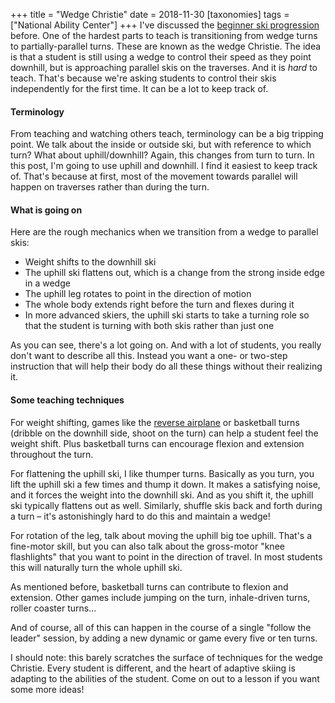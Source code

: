 +++
title = "Wedge Christie"
date = 2018-11-30
[taxonomies]
tags = ["National Ability Center"]
+++
I've discussed the [beginner ski progression](https://heytasha.com/questions/2018/11/adaptive-ski-instructing/) before. One of the hardest parts to teach is transitioning from wedge turns to partially-parallel turns. These are known as the wedge Christie. The idea is that a student is still using a wedge to control their speed as they point downhill, but is approaching parallel skis on the traverses. And it is _hard_ to teach. That's because we're asking students to control their skis independently for the first time. It can be a lot to keep track of.

#### Terminology

From teaching and watching others teach, terminology can be a big tripping point. We talk about the inside or outside ski, but with reference to which turn? What about uphill/downhill? Again, this changes from turn to turn. In this post, I'm going to use uphill and downhill. I find it easiest to keep track of. That's because at first, most of the movement towards parallel will happen on traverses rather than during the turn.

#### What is going on

Here are the rough mechanics when we transition from a wedge to parallel skis:

- Weight shifts to the downhill ski
- The uphill ski flattens out, which is a change from the strong inside edge in a wedge
- The uphill leg rotates to point in the direction of motion
- The whole body extends right before the turn and flexes during it
- In more advanced skiers, the uphill ski starts to take a turning role so that the student is turning with both skis rather than just one

As you can see, there's a lot going on. And with a lot of students, you really don't want to describe all this. Instead you want a one- or two-step instruction that will help their body do all these things without their realizing it.

#### Some teaching techniques

For weight shifting, games like the [reverse airplane](https://heytasha.com/questions/2018/11/ski-games/) or basketball turns (dribble on the downhill side, shoot on the turn) can help a student feel the weight shift. Plus basketball turns can encourage flexion and extension throughout the turn.

For flattening the uphill ski, I like thumper turns. Basically as you turn, you lift the uphill ski a few times and thump it down. It makes a satisfying noise, and it forces the weight into the downhill ski. And as you shift it, the uphill ski typically flattens out as well. Similarly, shuffle skis back and forth during a turn – it's astonishingly hard to do this and maintain a wedge!

For rotation of the leg, talk about moving the uphill big toe uphill. That's a fine-motor skill, but you can also talk about the gross-motor "knee flashlights" that you want to point in the direction of travel. In most students this will naturally turn the whole uphill ski.

As mentioned before, basketball turns can contribute to flexion and extension. Other games include jumping on the turn, inhale-driven turns, roller coaster turns...

And of course, all of this can happen in the course of a single "follow the leader" session, by adding a new dynamic or game every five or ten turns.

I should note: this barely scratches the surface of techniques for the wedge Christie. Every student is different, and the heart of adaptive skiing is adapting to the abilities of the student. Come on out to a lesson if you want some more ideas!
